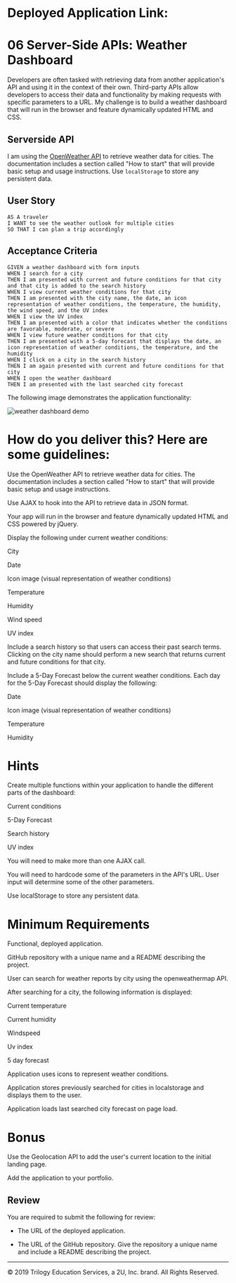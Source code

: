 # Deployed Application Link:


# 06 Server-Side APIs: Weather Dashboard

Developers are often tasked with retrieving data from another application's API and using it in the context of their own. Third-party APIs allow developers to access their data and functionality by making requests with specific parameters to a URL. 
My challenge is to build a weather dashboard that will run in the browser and feature dynamically updated HTML and CSS.
## Serverside API 
I am using the [OpenWeather API](https://openweathermap.org/api) to retrieve weather data for cities. The documentation includes a section called "How to start" that will provide basic setup and usage instructions. Use `localStorage` to store any persistent data.

## User Story

```
AS A traveler
I WANT to see the weather outlook for multiple cities
SO THAT I can plan a trip accordingly
```

## Acceptance Criteria

```
GIVEN a weather dashboard with form inputs
WHEN I search for a city
THEN I am presented with current and future conditions for that city and that city is added to the search history
WHEN I view current weather conditions for that city
THEN I am presented with the city name, the date, an icon representation of weather conditions, the temperature, the humidity, the wind speed, and the UV index
WHEN I view the UV index
THEN I am presented with a color that indicates whether the conditions are favorable, moderate, or severe
WHEN I view future weather conditions for that city
THEN I am presented with a 5-day forecast that displays the date, an icon representation of weather conditions, the temperature, and the humidity
WHEN I click on a city in the search history
THEN I am again presented with current and future conditions for that city
WHEN I open the weather dashboard
THEN I am presented with the last searched city forecast
```

The following image demonstrates the application functionality:

![weather dashboard demo](./Assets/06-server-side-apis-homework-demo.png)



# How do you deliver this? Here are some guidelines:


Use the OpenWeather API to retrieve weather data for cities. The documentation includes a section called "How to start" that will provide basic setup and usage instructions.


Use AJAX to hook into the API to retrieve data in JSON format.


Your app will run in the browser and feature dynamically updated HTML and CSS powered by jQuery.


Display the following under current weather conditions:


City


Date


Icon image (visual representation of weather conditions)


Temperature


Humidity


Wind speed


UV index

Include a search history so that users can access their past search terms. Clicking on the city name should perform a new search that returns current and future conditions for that city.


Include a 5-Day Forecast below the current weather conditions. Each day for the 5-Day Forecast should display the following:


Date


Icon image (visual representation of weather conditions)


Temperature


Humidity


# Hints


Create multiple functions within your application to handle the different parts of the dashboard:


Current conditions


5-Day Forecast


Search history


UV index


You will need to make more than one AJAX call.


You will need to hardcode some of the parameters in the API's URL. User input will determine some of the other parameters.


Use localStorage to store any persistent data.


# Minimum Requirements
Functional, deployed application.

GitHub repository with a unique name and a README describing the project.

User can search for weather reports by city using the openweathermap API.

After searching for a city, the following information is displayed:

Current temperature

Current humidity

Windspeed

Uv index


5 day forecast




Application uses icons to represent weather conditions.


Application stores previously searched for cities in localstorage and displays them to the user.


Application loads last searched city forecast on page load.



# Bonus


Use the Geolocation API to add the user's current location to the initial landing page.


Add the application to your portfolio.


## Review

You are required to submit the following for review:

* The URL of the deployed application.

* The URL of the GitHub repository. Give the repository a unique name and include a README describing the project.

- - -
© 2019 Trilogy Education Services, a 2U, Inc. brand. All Rights Reserved.
